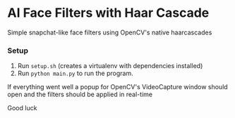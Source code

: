 # AI Face Filters with Haar Cascade

Simple snapchat-like face filters using OpenCV's native haarcascades

### Setup
1. Run `setup.sh` (creates a virtualenv with dependencies installed)
2. Run `python main.py` to run the program.

If everything went well a popup for OpenCV's VideoCapture window should open and the filters should be applied in real-time

Good luck
